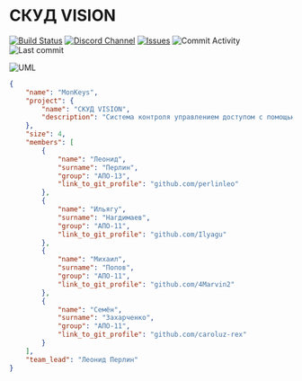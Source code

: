 # СКУД VISION

[![Build Status](https://travis-ci.com/perlinleo/MonKeys.svg?branch=main)](https://travis-ci.com/perlinleo/MonKeys)
[![Discord Channel](https://img.shields.io/discord/820698183108788275?color=purple&label=discord&logo=discord&logoColor=white)](https://discord.gg/HRztMNeXw7)
[![Issues](https://img.shields.io/github/issues/perlinleo/MonKeys)](https://github.com/perlinleo/MonKeys/issues)
![Commit Activity](https://img.shields.io/github/commit-activity/m/perlinleo/MonKeys)
![Last commit](https://img.shields.io/github/last-commit/perlinleo/MonKeys)

![UML](https://github.com/perlinleo/MonKeys/blob/main/diagrams/UML.svg)

```json
{
    "name": "MonKeys",
    "project": {
        "name": "СКУД VISION",
        "description": "Система контроля управлением доступом с помощью временных QR-кодов"
    },
    "size": 4,
    "members": [
        {
            "name": "Леонид",
            "surname": "Перлин",
            "group": "АПО-13",
            "link_to_git_profile": "github.com/perlinleo"
        },
        {
            "name": "Ильягу",
            "surname": "Нагдимаев",
            "group": "АПО-11",
            "link_to_git_profile": "github.com/Ilyagu"
        },
        {
            "name": "Михаил",
            "surname": "Попов",
            "group": "АПО-11",
            "link_to_git_profile": "github.com/4Marvin2"
        },
        {
            "name": "Семён",
            "surname": "Захарченко",
            "group": "АПО-11",
            "link_to_git_profile": "github.com/caroluz-rex"
        }
    ],
    "team_lead": "Леонид Перлин"
}
```
